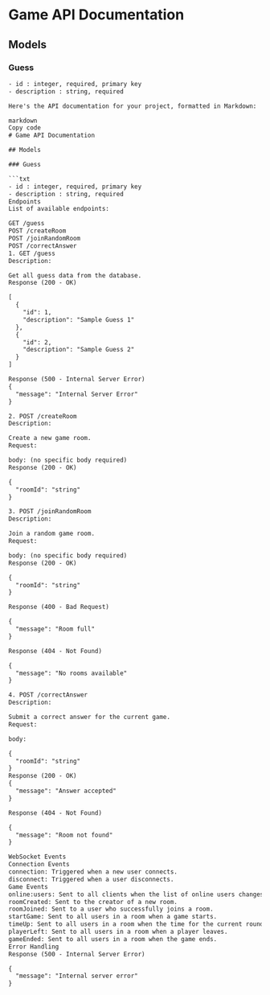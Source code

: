 # Game API Documentation

## Models

### Guess

```txt
- id : integer, required, primary key
- description : string, required

Here's the API documentation for your project, formatted in Markdown:

markdown
Copy code
# Game API Documentation

## Models

### Guess

```txt
- id : integer, required, primary key
- description : string, required
Endpoints
List of available endpoints:

GET /guess
POST /createRoom
POST /joinRandomRoom
POST /correctAnswer
1. GET /guess
Description:

Get all guess data from the database.
Response (200 - OK)

[
  {
    "id": 1,
    "description": "Sample Guess 1"
  },
  {
    "id": 2,
    "description": "Sample Guess 2"
  }
]

Response (500 - Internal Server Error)
{
  "message": "Internal Server Error"
}

2. POST /createRoom
Description:

Create a new game room.
Request:

body: (no specific body required)
Response (200 - OK)

{
  "roomId": "string"
}

3. POST /joinRandomRoom
Description:

Join a random game room.
Request:

body: (no specific body required)
Response (200 - OK)

{
  "roomId": "string"
}

Response (400 - Bad Request)

{
  "message": "Room full"
}

Response (404 - Not Found)

{
  "message": "No rooms available"
}

4. POST /correctAnswer
Description:

Submit a correct answer for the current game.
Request:

body:

{
  "roomId": "string"
}
Response (200 - OK)
{
  "message": "Answer accepted"
}

Response (404 - Not Found)

{
  "message": "Room not found"
}

WebSocket Events
Connection Events
connection: Triggered when a new user connects.
disconnect: Triggered when a user disconnects.
Game Events
online:users: Sent to all clients when the list of online users changes.
roomCreated: Sent to the creator of a new room.
roomJoined: Sent to a user who successfully joins a room.
startGame: Sent to all users in a room when a game starts.
timeUp: Sent to all users in a room when the time for the current round is up.
playerLeft: Sent to all users in a room when a player leaves.
gameEnded: Sent to all users in a room when the game ends.
Error Handling
Response (500 - Internal Server Error)

{
  "message": "Internal server error"
}